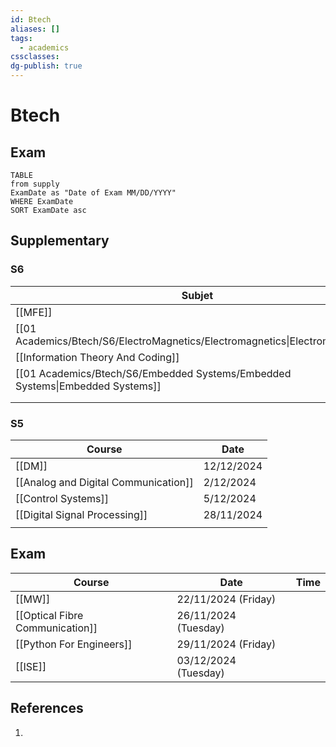 ```yaml
---
id: Btech
aliases: []
tags:
  - academics
cssclasses: 
dg-publish: true
---
```

# Btech

## Exam

```dataview
TABLE 
from supply
ExamDate as "Date of Exam MM/DD/YYYY"
WHERE ExamDate 
SORT ExamDate asc
```

## Supplementary

### S6

| Subjet                                                                        | Date              |     |
| ----------------------------------------------------------------------------- | ----------------- | --- |
| [[MFE]]                                                                    | [[4/01/2025]]<br> |     |
| [[01 Academics/Btech/S6/ElectroMagnetics/Electromagnetics\|Electromagnetics]] | [[17/12/2024]]    |     |
| [[Information Theory And Coding]]                                             | [[31/12/2024]]    |     |
| [[01 Academics/Btech/S6/Embedded Systems/Embedded Systems\|Embedded Systems]] | [[02/01/2025]]    |     |
|                                                                               |                   |     |
|                                                                               |                   |     |
### S5

| Course                               | Date       |
| ------------------------------------ | ---------- |
| [[DM]]                               | 12/12/2024 |
| [[Analog and Digital Communication]] | 2/12/2024  |
| [[Control Systems]]                  | 5/12/2024  |
| [[Digital Signal Processing]]        | 28/11/2024 |
|                                      |            |

## Exam

| Course                          | Date                 | Time |
| ------------------------------- | -------------------- | ---- |
| [[MW]]                          | 22/11/2024 (Friday)  |      |
| [[Optical Fibre Communication]] | 26/11/2024 (Tuesday) |      |
| [[Python For Engineers]]        | 29/11/2024 (Friday)  |      |
| [[ISE]]                      | 03/12/2024 (Tuesday) |      |

## References

1.
